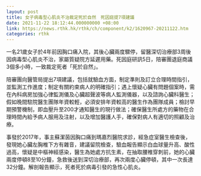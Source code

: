 ```yaml
---
layout: post
title: 女子病毒型心肌炎不治裁定死於自然　死因庭提7項建議
date: 2021-11-22 18:12:44.000000000 +08:00
link: https://news.rthk.hk/rthk/ch/component/k2/1620967-20211122.htm
categories: rthk
---
```


一名21歲女子於4年前因胸口痛入院，其後心臟兩度驟停，留醫深切治療部3周後因病毒型心肌炎不治，家屬質疑院方延遲用藥。死因庭研訊5日，陪審團退庭商議3個多小時，一致裁定死者「死於自然」。

陪審團向醫管局提出7項建議，包括就驗血方面，制定準則及訂立合理時間指引，並監測工作進度；制定有關約束病人的明確指引；遇上懷疑心臟有問題個案時，需在內科病房加強心律監測儀及心臟超聲波等病人監測儀器，以及諮詢心臟科醫生；假如晚間駐院醫生團隊年資較輕，必須安排年資較高的醫生作為團隊成員；檢討早期預警機制，即血壓升至200才通知醫生的現行做法；確保醫生所處方的藥物在合理時間內給予病人服用及注射，以及增加醫護人手，確保對病人有適切的照顧及治療。

事發於2017年，事主蘇潔茵因胸口痛到瑪嘉烈醫院求診，經急症室醫生檢查後，發現她心臟左胸椎下方有雜音，建議留院檢查，驗血報告顯示白血球量升高、酸性過高，懷疑是中樞神經感染，醫生為她處方抗生素，在抽取腰椎穿刺前，她的心臟兩度停頓8至10分鐘，急救後送到深切治療部，再次兩度心臟停頓，其中一次長達32分鐘。解剖報告顯示，死者死於病毒引發的急性心肌炎。
